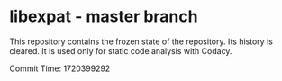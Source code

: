 # libexpat - master branch

This repository contains the frozen state of the repository.
Its history is cleared. It is used only for static code
analysis with Codacy.

Commit Time: 1720399292